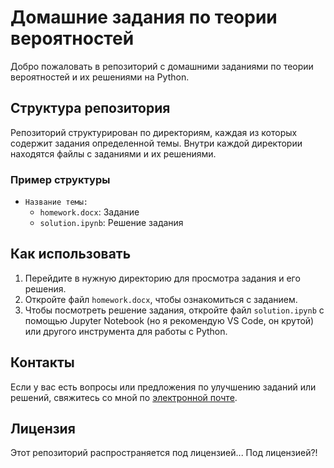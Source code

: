 # Домашние задания по теории вероятностей

Добро пожаловать в репозиторий с домашними заданиями по теории вероятностей и их решениями на Python.

## Структура репозитория

Репозиторий структурирован по директориям, каждая из которых содержит задания определенной темы. Внутри каждой директории находятся файлы с заданиями и их решениями.

### Пример структуры

- `Название темы:`
  - `homework.docx`: Задание 
  - `solution.ipynb`: Решение задания

## Как использовать

1. Перейдите в нужную директорию для просмотра задания и его решения.
2. Откройте файл `homework.docx`, чтобы ознакомиться с заданием.
3. Чтобы посмотреть решение задания, откройте файл `solution.ipynb` с помощью Jupyter Notebook (но я рекомендую VS Code, он крутой) или другого инструмента для работы с Python.

## Контакты

Если у вас есть вопросы или предложения по улучшению заданий или решений, свяжитесь со мной по [электронной почте](stroganovf.t@gmail.com).

## Лицензия

Этот репозиторий распространяется под лицензией... Под лицензией?!